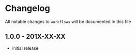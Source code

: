# Changelog

All notable changes to `workflows` will be documented in this file

## 1.0.0 - 201X-XX-XX

- initial release
